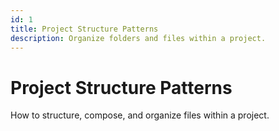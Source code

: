 ```yaml
---
id: 1
title: Project Structure Patterns
description: Organize folders and files within a project.
---
```


# Project Structure Patterns

How to structure, compose, and organize files within a project.
